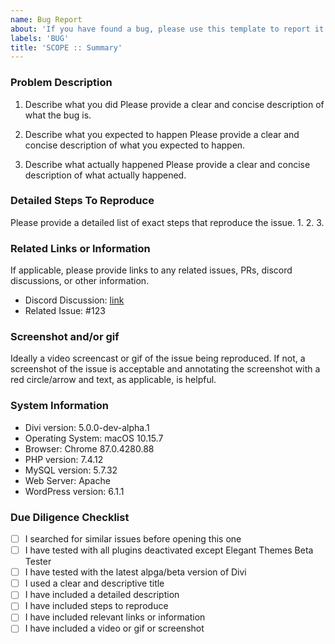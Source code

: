```yaml
---
name: Bug Report
about: 'If you have found a bug, please use this template to report it.'
labels: 'BUG'
title: 'SCOPE :: Summary'
---
```

<!-- Note about choosing a good title -->
<!-- Please use a descriptive title that will help other people understand what this issue is about. -->
<!-- If you are reporting a bug, please use the following format: SCOPE :: Summary -->
<!-- SCOPE can be something like one of the following examples: -->
<!-- - [ ] Audio Module -->
<!-- - [ ] Border Options -->
<!-- - [ ] Settings Modal -->
<!-- - [ ] Page Settings Bar -->
<!-- - [ ] Etc/Other (please specify) -->


### Problem Description
1. Describe what you did
Please provide a clear and concise description of what the bug is.

2. Describe what you expected to happen
Please provide a clear and concise description of what you expected to happen.

3. Describe what actually happened
Please provide a clear and concise description of what actually happened.

### Detailed Steps To Reproduce
Please provide a detailed list of exact steps that reproduce the issue.
1.
2.
3.

### Related Links or Information
If applicable, please provide links to any related issues, PRs, discord discussions, or other information.
* Discord Discussion: [link](https://discord.gg/XYZ)
* Related Issue: #123

### Screenshot and/or gif
Ideally a video screencast or gif of the issue being reproduced. If not, a screenshot of the issue is acceptable and annotating the screenshot with a red circle/arrow and text, as applicable, is helpful.

### System Information
* Divi version: 5.0.0-dev-alpha.1
* Operating System: macOS 10.15.7
* Browser: Chrome 87.0.4280.88
* PHP version: 7.4.12
* MySQL version: 5.7.32
* Web Server: Apache
* WordPress version: 6.1.1

### Due Diligence Checklist
- [ ] I searched for similar issues before opening this one
- [ ] I have tested with all plugins deactivated except Elegant Themes Beta Tester
- [ ] I have tested with the latest alpga/beta version of Divi
- [ ] I used a clear and descriptive title
- [ ] I have included a detailed description
- [ ] I have included steps to reproduce
- [ ] I have included relevant links or information
- [ ] I have included a video or gif or screenshot
